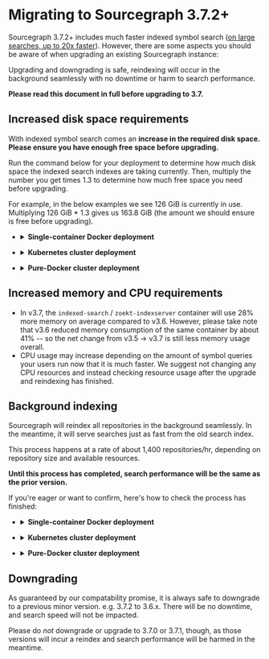 # Migrating to Sourcegraph 3.7.2+

Sourcegraph 3.7.2+ includes much faster indexed symbol search ([on large searches, up to 20x faster](https://docs.google.com/spreadsheets/d/1oPzePjD8YLrnppLm3nk46h48_Cxipz4_QqRMBYaIOYQ/edit?usp=sharing)). However, there are some aspects you should be aware of when upgrading an existing Sourcegraph instance:

Upgrading and downgrading is safe, reindexing will occur in the background seamlessly with no downtime or harm to search performance.

**Please read this document in full before upgrading to 3.7.**

## Increased disk space requirements

With indexed symbol search comes an **increase in the required disk space. Please ensure you have enough free space before upgrading.**

Run the command below for your deployment to determine how much disk space the indexed search indexes are taking currently. Then, multiply the number you get times 1.3 to determine how much free space you need before upgrading.

For example, in the below examples we see 126 GiB is currently in use. Multiplying 126 GiB * 1.3 gives us 163.8 GiB (the amount we should ensure is free before upgrading).


- <details>
  <summary><strong>Single-container Docker deployment</strong></summary>
  Run the following on the host machine:

  ```sh
  $ du -sh ~/.sourcegraph/data/zoekt/index/
  126G	/Users/jane/.sourcegraph/data
  ```
</details>

- <details>
  <summary><strong>Kubernetes cluster deployment</strong></summary>
  Run the following, but replace the value of `$POD_NAME` with your `indexed-search` pod name from `kubectl get pods`:

  ```
  $ POD_NAME='indexed-search-974c74498-6jngm' kubectl --namespace=prod exec -it $POD_NAME -c zoekt-indexserver -- du -sh /data/index
  126G	/data/index
  ```
</details>

- <details>
  <summary><strong>Pure-Docker cluster deployment</strong></summary>
  Run the following against the `zoekt-shared-disk` directory on the host machine:

  ```sh
  $ du -sh ~/sourcegraph-docker/zoekt-shared-disk/
  126G	/home/ec2-user/sourcegraph-docker/zoekt-shared-disk/
  ```
</details>

## Increased memory and CPU requirements

- In v3.7, the `indexed-search` / `zoekt-indexserver` container will use 28% more memory on average compared to v3.6. However, please take note that v3.6 reduced memory consumption of the same container by about 41% -- so the net change from v3.5 -> v3.7 is still less memory usage overall.
- CPU usage may increase depending on the amount of symbol queries your users run now that it is much faster. We suggest not changing any CPU resources and instead checking resource usage after the upgrade and reindexing has finished.

## Background indexing

Sourcegraph will reindex all repositories in the background seamlessly. In the meantime, it will serve searches just as fast from the old search index.

This process happens at a rate of about 1,400 repositories/hr, depending on repository size and available resources.

**Until this process has completed, search performance will be the same as the prior version.**

If you're eager or want to confirm, here's how to check the process has finished:

- <details>
  <summary><strong>Single-container Docker deployment</strong></summary>
  The following command ran on the host machine shows how many repositories have been reindexed:

  ```sh
  $ ls ~/.sourcegraph/data/zoekt/index/*_v16* | wc -l
       12583
  ```
  
  When it is equal to the number of repositories on your instance, the process has finished!
</details>

- <details>
  <summary><strong>Kubernetes cluster deployment</strong></summary>
  The following command will show how many repositories have been reindexed. Replace the value of `$POD_NAME` with your `indexed-search` pod name from `kubectl get pods`:

  ```sh
  $ kubectl --namespace=prod exec -it indexed-search-974c74498-6jngm -c zoekt-indexserver -- sh -c 'ls /data/index/*_v16* | wc -l'
  12583
  ```
  
  When it is equal to the number of repositories on your instance, the process has finished!
</details>

- <details>
  <summary><strong>Pure-Docker cluster deployment</strong></summary>
  The following command ran on the host machine against the `zoekt-shared-disk` directory will show how many repositories have been reindexed.

  ```sh
  $ ls ~/sourcegraph-docker/zoekt-shared-disk/*_v16* | wc -l
  12583
  ```
  
  When it is equal to the number of repositories on your instance, the process has finished!
</details>

## Downgrading

As guaranteed by our compatability promise, it is always safe to downgrade to a previous minor version. e.g. 3.7.2 to 3.6.x. There will be no downtime, and search speed will not be impacted.

Please do *not* downgrade or upgrade to 3.7.0 or 3.7.1, though, as those versions will incur a reindex and search performance will be harmed in the meantime.
